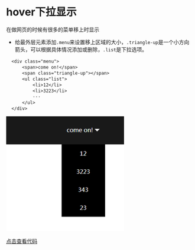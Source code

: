 # hover下拉显示

   在做网页的时候有很多的菜单移上时显示

  + 给最外层元素添加`.menu`来设置移上区域的大小，`.triangle-up`是一个小方向箭头，可以根据具体情况添加或删除，`.list`是下拉选项。

  ```
    <div class="menu">
        <span>come on!</span>
        <span class="triangle-up"></span>
        <ul class="list">
            <li>12</li>
            <li>3223</li>
            ···
        </ul>
    </div>
  ```
  ![移上下拉显示](relase/images/updown-menu1.png)

  <a href='./relase/pulldown-menu.html'>点击查看代码</a>